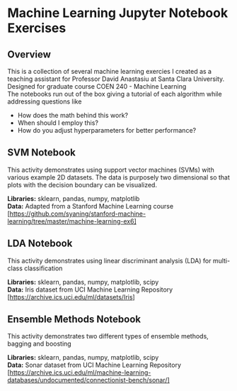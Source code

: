 # Machine Learning Jupyter Notebook Exercises

## Overview
This is a collection of several machine learning exercies I created as a teaching assistant for Professor David Anastasiu at Santa Clara University. <br/> 
Designed for graduate course COEN 240 - Machine Learning <br/>
The notebooks run out of the box giving a tutorial of each algorithm while addressing questions like 
- How does the math behind this work?
- When should I employ this?
- How do you adjust hyperparameters for better performance?

## SVM Notebook
This activity demonstrates using support vector machines (SVMs) with various example 2D datasets. The data is purposely two dimensional so that plots with the decision boundary can be visualized.

**Libraries:** sklearn, pandas, numpy, matplotlib <br/>
**Data:** Adapted from a Stanford Machine Learning course [https://github.com/syaning/stanford-machine-learning/tree/master/machine-learning-ex6]

## LDA Notebook
This activity demonstrates using linear discriminant analysis (LDA) for multi-class classification

**Libraries:** sklearn, pandas, numpy, matplotlib, scipy <br/>
**Data:** Iris dataset from UCI Machine Learning Repository [https://archive.ics.uci.edu/ml/datasets/Iris]

## Ensemble Methods Notebook
This activity demonstrates two different types of ensemble methods, bagging and boosting

**Libraries:** sklearn, pandas, numpy, matplotlib, scipy <br/>
**Data:** Sonar dataset from UCI Machine Learning Repository [https://archive.ics.uci.edu/ml/machine-learning-databases/undocumented/connectionist-bench/sonar/]


